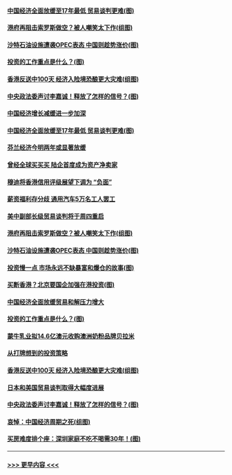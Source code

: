 #### [中国经济全面放缓至17年最低 贸易谈判更难(图)](../pages/p5/907648.md?t=09171501) 
#### [港府再阻击索罗斯做空？被人嘲笑太下作(组图)](../pages/p5/907637.md?t=09171501) 
#### [沙特石油设施遭袭OPEC表态 中国则趁势涨价(图)](../pages/p5/907570.md?t=09171501) 
#### [投资的工作重点是什么？(图)](../pages/p5/907561.md?t=09171501) 
#### [香港反送中100天 经济入险境恐酿更大灾难(组图)](../pages/p5/907533.md?t=09171501) 
#### [中央政法委声讨李嘉诚！释放了怎样的信号？(图)](../pages/p5/907522.md?t=09171501) 
#### [中国经济增长减缓进一步加深](../pages/p5/907649.md?t=09171501) 
#### [中国经济全面放缓至17年最低 贸易谈判更难(图)](../pages/p5/907648.md?t=09171501) 
#### [芬兰经济今明两年或显著放缓](../pages/p5/907643.md?t=09171501) 
#### [曾经全球买买买 陆企首度成为资产净卖家](../pages/p5/907641.md?t=09171501) 
#### [穆迪将香港信用评级展望下调为 “负面”](../pages/p5/907640.md?t=09171501) 
#### [薪资福利存分歧 通用汽车5万名工人罢工](../pages/p5/907639.md?t=09171501) 
#### [美中副部长级贸易谈判将于周四重启](../pages/p5/907638.md?t=09171501) 
#### [港府再阻击索罗斯做空？被人嘲笑太下作(组图)](../pages/p5/907637.md?t=09171501) 
#### [沙特石油设施遭袭OPEC表态 中国则趁势涨价(图)](../pages/p5/907570.md?t=09171501) 
#### [投资慢一点 市场永远不缺暴富和爆仓的故事(图)](../pages/p5/907564.md?t=09171501) 
#### [买断香港？北京要国企加强在港投资(图)](../pages/p5/907582.md?t=09171501) 
#### [中国经济全面放缓贸易和解压力增大](../pages/p5/907579.md?t=09171501) 
#### [投资的工作重点是什么？(图)](../pages/p5/907561.md?t=09171501) 
#### [蒙牛乳业拟14.6亿澳元收购澳洲奶粉品牌贝拉米](../pages/p5/907571.md?t=09171501) 
#### [从打牌想到的投资策略](../pages/p5/907563.md?t=09171501) 
#### [香港反送中100天 经济入险境恐酿更大灾难(组图)](../pages/p5/907533.md?t=09171501) 
#### [日本和美国贸易谈判取得大幅度进展](../pages/p5/907527.md?t=09171501) 
#### [中央政法委声讨李嘉诚！释放了怎样的信号？(图)](../pages/p5/907522.md?t=09171501) 
#### [哀悼：中国经济周期之死(组图)](../pages/p5/907455.md?t=09171501) 
#### [买房难度排个座：深圳家庭不吃不喝需30年！(图)](../pages/p5/907463.md?t=09171501) 

----
#### [ >>> 更早内容 <<< ](../indexes/p5-earlier.md)

